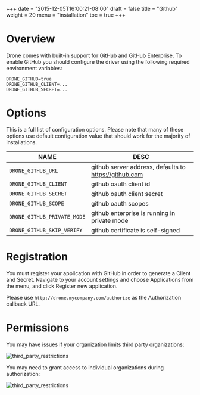 +++
date = "2015-12-05T16:00:21-08:00"
draft = false
title = "Github"
weight = 20
menu = "installation"
toc = true
+++

# Overview

Drone comes with built-in support for GitHub and GitHub Enterprise. To enable GitHub you should configure the driver using the following required environment variables:

```
DRONE_GITHUB=true
DRONE_GITHUB_CLIENT=...
DRONE_GITHUB_SECRET=...
```

# Options

This is a full list of configuration options. Please note that many of these options use default configuration value that should work for the majority of installations.

NAME                        | DESC
----------------------------|--------------------------------------------------------
`DRONE_GITHUB_URL`          | github server address, defaults to https://github.com
`DRONE_GITHUB_CLIENT`       | github oauth client id
`DRONE_GITHUB_SECRET`       | github oauth client secret
`DRONE_GITHUB_SCOPE`        | github oauth scopes
`DRONE_GITHUB_PRIVATE_MODE` | github enterprise is running in private mode
`DRONE_GITHUB_SKIP_VERIFY`  | github certificate is self-signed

# Registration

You must register your application with GitHub in order to generate a Client and Secret. Navigate to your account settings and choose Applications from the menu, and click Register new application.

Please use `http://drone.mycompany.com/authorize` as the Authorization callback URL.

# Permissions

You may have issues if your organization limits third party organizations:

![third_party_restrictions](https://cloud.githubusercontent.com/assets/2988/5803370/e8024542-9fcb-11e4-8dc5-1810c2281e27.png)

You may need to grant access to individual organizations during authorization:

![third_party_restrictions](https://cloud.githubusercontent.com/assets/865/5805312/5701e842-9fd3-11e4-8f7b-a2bad994eb0a.gif)
